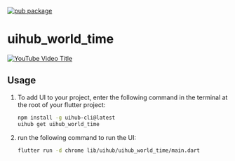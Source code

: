 [![pub package](https://img.shields.io/pub/v/uihub_world_time.svg)](https://pub.dartlang.org/packages/uihub_world_time)

# uihub_world_time

[![YouTube Video Title](https://img.youtube.com/vi/d5JSrIluXxY/0.jpg)](https://www.youtube.com/shorts/d5JSrIluXxY)



## Usage

1. To add UI to your project, enter the following command in the terminal at the root of your flutter project:
   ```bash
   npm install -g uihub-cli@latest
   uihub get uihub_world_time
   ```
2. run the following command to run the UI: 
    ```bash
    flutter run -d chrome lib/uihub/uihub_world_time/main.dart
    ```